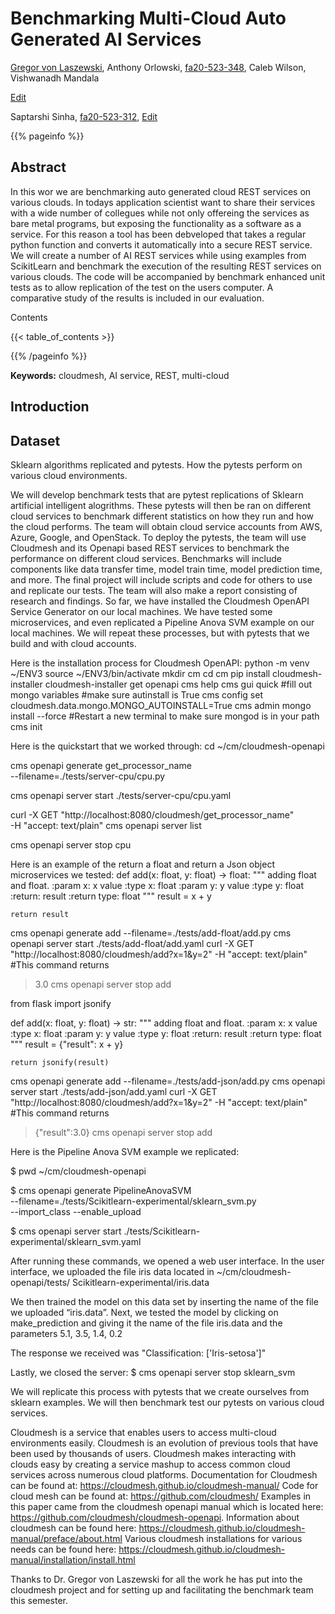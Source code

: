 # Benchmarking Multi-Cloud Auto Generated AI Services

[Gregor von Laszewski](https://laszewski.github.io), 
Anthony Orlowski, [fa20-523-348](https://github.com/cybertraining-dsc/fa20-523-348/), 
Caleb Wilson, 
Vishwanadh Mandala

[Edit](https://github.com/cybertraining-dsc/fa20-523-348/blob/master/project/project.md)

Saptarshi Sinha, [fa20-523-312](https://github.com/cybertraining-dsc/fa20-523-312/), [Edit](https://github.com/cybertraining-dsc/fa20-523-312/blob/master/project/project.md)

{{% pageinfo %}}

## Abstract

In this wor we are benchmarking auto generated cloud REST services on various clouds. In todays application scientist want to share their services with a wide number of collegues while not only offereing the services as bare metal programs, but exposing the functionality as a software as a service. For this reason a tool has been debveloped that takes a regular python function and converts it automatically into a secure REST service. We will create a number of AI REST services while using examples from ScikitLearn and benchmark the execution of the resulting REST services on various clouds. The code will be accompanied by benchmark enhanced unit tests as to allow replication of the test on the users computer. A comparative study of the results is included in our evaluation.

Contents

{{< table_of_contents >}}

{{% /pageinfo %}}

**Keywords:** cloudmesh, AI service, REST, multi-cloud

## Introduction

## Dataset

Sklearn algorithms replicated and pytests. How the pytests perform on various cloud environments. 

We will develop benchmark tests that are pytest replications of Sklearn artificial intelligent alogrithms. These pytests will then be ran on different cloud services to benchmark different statistics on how they run and how the cloud performs. The team will obtain cloud service accounts from AWS, Azure, Google, and OpenStack. To deploy the pytests, the team will use Cloudmesh and its Openapi based REST services to benchmark the performance on different cloud services. Benchmarks will include components like data transfer time, model train time, model prediction time, and more. The final project will include scripts and code for others to use and replicate our tests. The team will also make a report consisting of research and findings. So far, we have installed the Cloudmesh OpenAPI Service Generator on our local machines. We have tested some microservices, and even replicated a Pipeline Anova SVM example on our local machines. We will repeat these processes, but with pytests that we build and with cloud accounts. 

Here is the installation process for Cloudmesh OpenAPI:
python -m venv ~/ENV3
source ~/ENV3/bin/activate 
mkdir cm
cd cm
pip install cloudmesh-installer
cloudmesh-installer get openapi 
cms help
cms gui quick
#fill out mongo variables
#make sure autinstall is True
cms config set cloudmesh.data.mongo.MONGO_AUTOINSTALL=True
cms admin mongo install --force
#Restart a new terminal to make sure mongod is in your path
cms init

Here is the quickstart that we worked through:
cd ~/cm/cloudmesh-openapi

cms openapi generate get_processor_name \
    --filename=./tests/server-cpu/cpu.py

cms openapi server start ./tests/server-cpu/cpu.yaml

curl -X GET "http://localhost:8080/cloudmesh/get_processor_name" \
     -H "accept: text/plain"
cms openapi server list

cms openapi server stop cpu


Here is an example of the return a float and return a Json object microservices we tested:
def add(x: float, y: float) -> float:
    """
    adding float and float.
    :param x: x value
    :type x: float
    :param y: y value
    :type y: float
    :return: result
    :return type: float
    """
    result = x + y

    return result

cms openapi generate add --filename=./tests/add-float/add.py
cms openapi server start ./tests/add-float/add.yaml 
curl -X GET "http://localhost:8080/cloudmesh/add?x=1&y=2" -H  "accept: text/plain"
#This command returns
> 3.0
cms openapi server stop add


from flask import jsonify

def add(x: float, y: float) -> str:
    """
    adding float and float.
    :param x: x value
    :type x: float
    :param y: y value
    :type y: float
    :return: result
    :return type: float
    """
    result = {"result": x + y}

    return jsonify(result)

cms openapi generate add --filename=./tests/add-json/add.py
cms openapi server start ./tests/add-json/add.yaml 
curl -X GET "http://localhost:8080/cloudmesh/add?x=1&y=2" -H  "accept: text/plain"
#This command returns
> {"result":3.0}
cms openapi server stop add



Here is the Pipeline Anova SVM example we replicated:

$ pwd
~/cm/cloudmesh-openapi

$ cms openapi generate PipelineAnovaSVM \
      --filename=./tests/Scikitlearn-experimental/sklearn_svm.py \
      --import_class --enable_upload

$ cms openapi server start ./tests/Scikitlearn-experimental/sklearn_svm.yaml

After running these commands, we opened a web user interface. In the user interface, we uploaded the file iris data located in ~/cm/cloudmesh-openapi/tests/ Scikitlearn-experimental/iris.data

We then trained the model on this data set by inserting the name of the file we uploaded “iris.data”. Next, we tested the model by clicking on make_prediction and giving it the name of the file iris.data and the parameters 5.1, 3.5, 1.4, 0.2

The response we received was "Classification: ['Iris-setosa']"

Lastly, we closed the server:
$ cms openapi server stop sklearn_svm


We will replicate this process with pytests that we create ourselves from sklearn examples. We will then benchmark test our pytests on various cloud services. 

Cloudmesh is a service that enables users to access multi-cloud environments easily. Cloudmesh is an evolution of previous tools that have been used by thousands of users. Cloudmesh makes interacting with clouds easy by creating a service mashup to access common cloud services across numerous cloud platforms. Documentation for Cloudmesh can be found at: https://cloudmesh.github.io/cloudmesh-manual/
Code for cloud mesh can be found at: https://github.com/cloudmesh/
Examples in this paper came from the cloudmesh openapi manual which is located here: https://github.com/cloudmesh/cloudmesh-openapi.
Information about cloudmesh can be found here: https://cloudmesh.github.io/cloudmesh-manual/preface/about.html
Various cloudmesh installations for various needs can be found here: https://cloudmesh.github.io/cloudmesh-manual/installation/install.html

Thanks to Dr. Gregor von Laszewski for all the work he has put into the cloudmesh project  and for setting up and facilitating the benchmark team this semester. 


 


